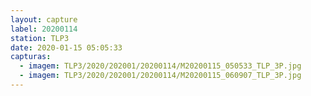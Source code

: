 ```yaml
---
layout: capture
label: 20200114
station: TLP3
date: 2020-01-15 05:05:33
capturas:
  - imagem: TLP3/2020/202001/20200114/M20200115_050533_TLP_3P.jpg
  - imagem: TLP3/2020/202001/20200114/M20200115_060907_TLP_3P.jpg
---
```

